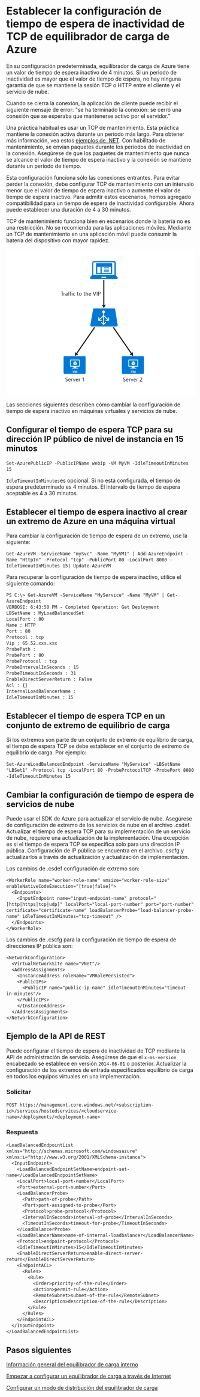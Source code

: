 <properties
   pageTitle="Configurar el tiempo de espera de inactividad de TCP del equilibrador de carga | Microsoft Azure"
   description="Configurar el tiempo de espera de inactividad de TCP del equilibrador de carga"
   services="load-balancer"
   documentationCenter="na"
   authors="sdwheeler"
   manager="carmonm"
   editor="" />
<tags
   ms.service="load-balancer"
   ms.devlang="na"
   ms.topic="article"
   ms.tgt_pltfrm="na"
   ms.workload="infrastructure-services"
   ms.date="10/24/2016"
   ms.author="sewhee" />

# <a name="configure-tcp-idle-timeout-settings-for-azure-load-balancer"></a>Establecer la configuración de tiempo de espera de inactividad de TCP de equilibrador de carga de Azure

En su configuración predeterminada, equilibrador de carga de Azure tiene un valor de tiempo de espera inactivo de 4 minutos. Si un periodo de inactividad es mayor que el valor de tiempo de espera, no hay ninguna garantía de que se mantiene la sesión TCP o HTTP entre el cliente y el servicio de nube.

Cuando se cierra la conexión, la aplicación de cliente puede recibir el siguiente mensaje de error: "se ha terminado la conexión: se cerró una conexión que se esperaba que mantenerse activo por el servidor."

Una práctica habitual es usar un TCP de mantenimiento. Esta práctica mantiene la conexión activa durante un período más largo. Para obtener más información, vea estos [ejemplos de .NET](https://msdn.microsoft.com/library/system.net.servicepoint.settcpkeepalive.aspx). Con habilitado de mantenimiento, se envían paquetes durante los períodos de inactividad en la conexión. Asegúrese de que los paquetes de mantenimiento que nunca se alcance el valor de tiempo de espera inactivo y la conexión se mantiene durante un período de tiempo.

Esta configuración funciona sólo las conexiones entrantes. Para evitar perder la conexión, debe configurar TCP de mantenimiento con un intervalo menor que el valor de tiempo de espera inactivo o aumente el valor de tiempo de espera inactivo. Para admitir estos escenarios, hemos agregado compatibilidad para un tiempo de espera de inactividad configurable. Ahora puede establecer una duración de 4 a 30 minutos.

TCP de mantenimiento funciona bien en escenarios donde la batería no es una restricción. No se recomienda para las aplicaciones móviles. Mediante un TCP de mantenimiento en una aplicación móvil puede consumir la batería del dispositivo con mayor rapidez.

![Tiempo de espera TCP](./media/load-balancer-tcp-idle-timeout/image1.png)

Las secciones siguientes describen cómo cambiar la configuración de tiempo de espera inactivo en máquinas virtuales y servicios de nube.

## <a name="configure-the-tcp-timeout-for-your-instance-level-public-ip-to-15-minutes"></a>Configurar el tiempo de espera TCP para su dirección IP público de nivel de instancia en 15 minutos

    Set-AzurePublicIP -PublicIPName webip -VM MyVM -IdleTimeoutInMinutes 15

`IdleTimeoutInMinutes`es opcional. Si no está configurada, el tiempo de espera predeterminado es 4 minutos. El intervalo de tiempo de espera aceptable es 4 a 30 minutos.

## <a name="set-the-idle-timeout-when-creating-an-azure-endpoint-on-a-virtual-machine"></a>Establecer el tiempo de espera inactivo al crear un extremo de Azure en una máquina virtual

Para cambiar la configuración de tiempo de espera de un extremo, use la siguiente:

    Get-AzureVM -ServiceName "mySvc" -Name "MyVM1" | Add-AzureEndpoint -Name "HttpIn" -Protocol "tcp" -PublicPort 80 -LocalPort 8080 -IdleTimeoutInMinutes 15| Update-AzureVM

Para recuperar la configuración de tiempo de espera inactivo, utilice el siguiente comando:

    PS C:\> Get-AzureVM -ServiceName "MyService" -Name "MyVM" | Get-AzureEndpoint
    VERBOSE: 6:43:50 PM - Completed Operation: Get Deployment
    LBSetName : MyLoadBalancedSet
    LocalPort : 80
    Name : HTTP
    Port : 80
    Protocol : tcp
    Vip : 65.52.xxx.xxx
    ProbePath :
    ProbePort : 80
    ProbeProtocol : tcp
    ProbeIntervalInSeconds : 15
    ProbeTimeoutInSeconds : 31
    EnableDirectServerReturn : False
    Acl : {}
    InternalLoadBalancerName :
    IdleTimeoutInMinutes : 15

## <a name="set-the-tcp-timeout-on-a-load-balanced-endpoint-set"></a>Establecer el tiempo de espera TCP en un conjunto de extremo de equilibrio de carga

Si los extremos son parte de un conjunto de extremo de equilibrio de carga, el tiempo de espera TCP se debe establecer en el conjunto de extremo de equilibrio de carga. Por ejemplo:

    Set-AzureLoadBalancedEndpoint -ServiceName "MyService" -LBSetName "LBSet1" -Protocol tcp -LocalPort 80 -ProbeProtocolTCP -ProbePort 8080 -IdleTimeoutInMinutes 15

## <a name="change-timeout-settings-for-cloud-services"></a>Cambiar la configuración de tiempo de espera de servicios de nube

Puede usar el SDK de Azure para actualizar el servicio de nube. Asegúrese de configuración de extremo de los servicios de nube en el archivo .csdef. Actualizar el tiempo de espera TCP para su implementación de un servicio de nube, requiere una actualización de la implementación. Una excepción es si el tiempo de espera TCP se especifica solo para una dirección IP pública. Configuración de IP pública se encuentra en el archivo .cscfg y actualizarlos a través de actualización y actualización de implementación.

Los cambios de .csdef configuración de extremo son:

    <WorkerRole name="worker-role-name" vmsize="worker-role-size" enableNativeCodeExecution="[true|false]">
      <Endpoints>
        <InputEndpoint name="input-endpoint-name" protocol="[http|https|tcp|udp]" localPort="local-port-number" port="port-number" certificate="certificate-name" loadBalancerProbe="load-balancer-probe-name" idleTimeoutInMinutes="tcp-timeout" />
      </Endpoints>
    </WorkerRole>

Los cambios de .cscfg para la configuración de tiempo de espera de direcciones IP pública son:

    <NetworkConfiguration>
      <VirtualNetworkSite name="VNet"/>
      <AddressAssignments>
        <InstanceAddress roleName="VMRolePersisted">
        <PublicIPs>
          <PublicIP name="public-ip-name" idleTimeoutInMinutes="timeout-in-minutes"/>
        </PublicIPs>
        </InstanceAddress>
      </AddressAssignments>
    </NetworkConfiguration>

## <a name="rest-api-example"></a>Ejemplo de la API de REST

Puede configurar el tiempo de espera de inactividad de TCP mediante la API de administración de servicio. Asegúrese de que el `x-ms-version` encabezado se establece en versión `2014-06-01` o posterior. Actualizar la configuración de los extremos de entrada especificados equilibrio de carga en todos los equipos virtuales en una implementación.

### <a name="request"></a>Solicitar

    POST https://management.core.windows.net/<subscription-id>/services/hostedservices/<cloudservice-name>/deployments/<deployment-name>

### <a name="response"></a>Respuesta

    <LoadBalancedEndpointList xmlns="http://schemas.microsoft.com/windowsazure" xmlns:i="http://www.w3.org/2001/XMLSchema-instance">
      <InputEndpoint>
        <LoadBalancedEndpointSetName>endpoint-set-name</LoadBalancedEndpointSetName>
        <LocalPort>local-port-number</LocalPort>
        <Port>external-port-number</Port>
        <LoadBalancerProbe>
          <Path>path-of-probe</Path>
          <Port>port-assigned-to-probe</Port>
          <Protocol>probe-protocol</Protocol>
          <IntervalInSeconds>interval-of-probe</IntervalInSeconds>
          <TimeoutInSeconds>timeout-for-probe</TimeoutInSeconds>
        </LoadBalancerProbe>
        <LoadBalancerName>name-of-internal-loadbalancer</LoadBalancerName>
        <Protocol>endpoint-protocol</Protocol>
        <IdleTimeoutInMinutes>15</IdleTimeoutInMinutes>
        <EnableDirectServerReturn>enable-direct-server-return</EnableDirectServerReturn>
        <EndpointACL>
          <Rules>
            <Rule>
              <Order>priority-of-the-rule</Order>
              <Action>permit-rule</Action>
              <RemoteSubnet>subnet-of-the-rule</RemoteSubnet>
              <Description>description-of-the-rule</Description>
            </Rule>
          </Rules>
        </EndpointACL>
      </InputEndpoint>
    </LoadBalancedEndpointList>

## <a name="next-steps"></a>Pasos siguientes

[Información general del equilibrador de carga interno](load-balancer-internal-overview.md)

[Empezar a configurar un equilibrador de carga a través de Internet](load-balancer-get-started-internet-arm-ps.md)

[Configurar un modo de distribución del equilibrador de carga](load-balancer-distribution-mode.md)

